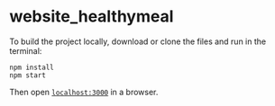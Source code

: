 # website_healthymeal

To build the project locally, download or clone the files and run in the terminal:

```
npm install
npm start
```

Then open [`localhost:3000`](http://localhost:3000) in a browser.
